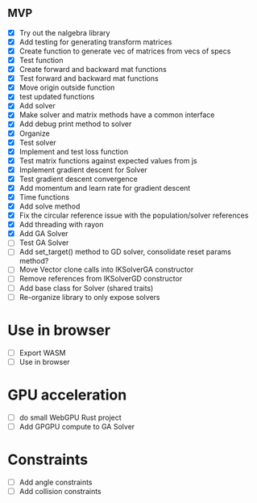 
## MVP
- [x] Try out the nalgebra library
- [x] Add testing for generating transform matrices
- [x] Create function to generate vec of matrices from vecs of specs
- [x] Test function
- [x] Create forward and backward mat functions
- [x] Test forward and backward mat functions
- [x] Move origin outside function
- [x] test updated functions
- [x] Add solver
- [x] Make solver and matrix methods have a common interface
- [x] Add debug print method to solver
- [x] Organize
- [x] Test solver
- [x] Implement and test loss function
- [x] Test matrix functions against expected values from js
- [x] Implement gradient descent for Solver
- [x] Test gradient descent convergence
- [x] Add momentum and learn rate for gradient descent
- [x] Time functions
- [x] Add solve method
- [x] Fix the circular reference issue with the population/solver references
- [x] Add threading with rayon
- [x] Add GA Solver
- [ ] Test GA Solver
- [ ] Add set_target() method to GD solver, consolidate reset params method?
- [ ] Move Vector clone calls into IKSolverGA constructor
- [ ] Remove references from IKSolverGD constructor
- [ ] Add base class for Solver (shared traits)
- [ ] Re-organize library to only expose solvers

# Use in browser
- [ ] Export WASM
- [ ] Use in browser

# GPU acceleration
- [ ] do small WebGPU Rust project
- [ ] Add GPGPU compute to GA Solver

# Constraints
- [ ] Add angle constraints
- [ ] Add collision constraints
